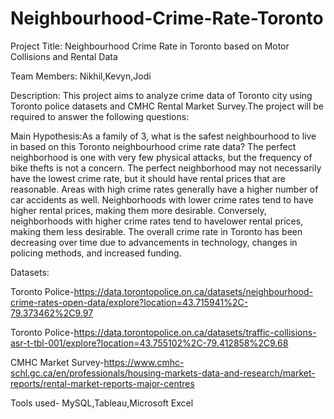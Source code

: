 # Neighbourhood-Crime-Rate-Toronto
Project Title: Neighbourhood Crime Rate in Toronto based on Motor Collisions and Rental Data

Team Members: Nikhil,Kevyn,Jodi

Description: This project aims to analyze crime data of Toronto city using Toronto police datasets and CMHC Rental Market Survey.The project will be required to answer the following questions:

Main Hypothesis:As a family of 3, what is the safest neighbourhood to live in based on this Toronto neighbourhood crime rate data?
The perfect neighborhood is one with very few physical attacks, but the frequency of bike thefts is not a concern.
The perfect neighborhood may not necessarily have the lowest crime rate, but it should have rental prices that are reasonable.
Areas with high crime rates generally have a higher number of car accidents as well.
Neighborhoods with lower crime rates tend to have higher rental prices, making them more desirable. Conversely, neighborhoods with higher crime rates tend to havelower rental prices, making them less desirable.
The overall crime rate in Toronto has been decreasing over time due to advancements in technology, changes in policing methods, and increased funding.

Datasets:

Toronto Police-https://data.torontopolice.on.ca/datasets/neighbourhood-crime-rates-open-data/explore?location=43.715941%2C-79.373462%2C9.97

Toronto Police-https://data.torontopolice.on.ca/datasets/traffic-collisions-asr-t-tbl-001/explore?location=43.755102%2C-79.412858%2C9.68

CMHC Market Survey-https://www.cmhc-schl.gc.ca/en/professionals/housing-markets-data-and-research/market-reports/rental-market-reports-major-centres

Tools used- MySQL,Tableau,Microsoft Excel
